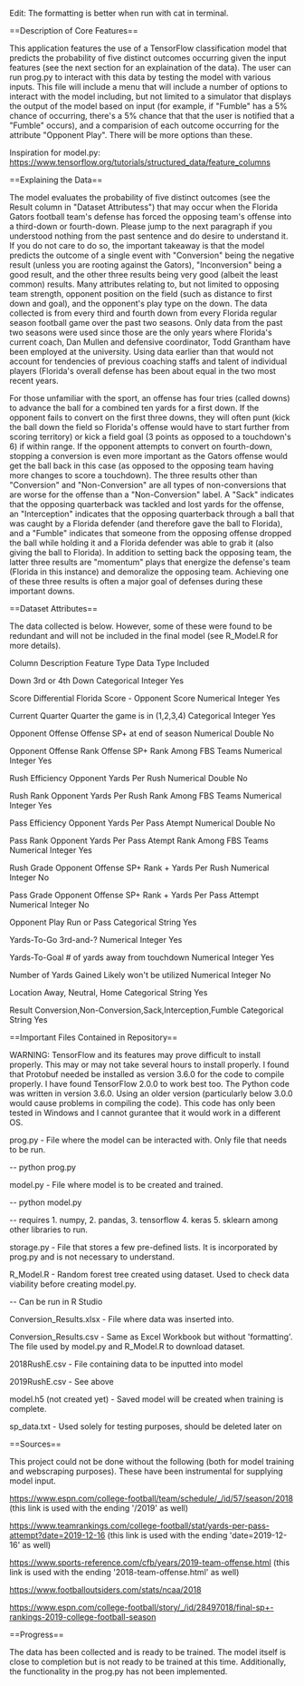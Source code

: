 Edit: The formatting is better when run with cat in terminal.

==Description of Core Features==

This application features the use of a TensorFlow classification model that predicts the probability of five distinct outcomes occurring given the input features (see the next section for an explaination of the data). The user can run prog.py to interact with this data by testing the model with various inputs. This file will include a menu that will include a number of options to interact with the model including, but not limited to a simulator that displays the output of the model based on input (for example, if "Fumble" has a 5% chance of occurring, there's a 5% chance that that the user is notified that a "Fumble" occurs), and a comparision of each outcome occurring for the attribute "Opponent Play". There will be more options than these. 

Inspiration for model.py: https://www.tensorflow.org/tutorials/structured_data/feature_columns

==Explaining the Data==

The model evaluates the probability of five distinct outcomes (see the Result column in "Dataset Attributess") that may occur when the Florida Gators football team's defense has forced the opposing team's offense into a third-down or fourth-down. 
Please jump to the next paragraph if you understood nothing from the past sentence and do desire to understand it. If you do not care to do so, the important takeaway is that the model predicts the outcome of a single event with "Conversion" being the negative result (unless you are rooting against the Gators), "Inconversion" being a good result, and the other three results being very good (albeit the least common) results.
Many attributes relating to, but not limited to opposing team strength, opponent position on the field (such as distance to first down and goal), and the opponent's play type on the down. The data collected is from every third and fourth down from every Florida regular season football game over the past two seasons. 
Only data from the past two seasons were used since those are the only years where Florida's current coach, Dan Mullen and defensive coordinator, Todd Grantham have been employed at the university. Using data earlier than that would not account for tendencies of previous coaching staffs and talent of individual players (Florida's overall defense has been about equal in the two most recent years. 

For those unfamiliar with the sport, an offense has four tries (called downs) to advance the ball for a combined ten yards for a first down. If the opponent fails to convert on the first three downs, they will often punt (kick the ball down the field so Florida's offense would have to start further from scoring territory) or kick a field goal (3 points as opposed to a touchdown's 6) if within range. If the opponent attempts to convert on fourth-down, stopping a conversion is even more important as the Gators offense would get the ball back in this case (as opposed to the opposing team having more changes to score a touchdown). The three results other than "Conversion" and "Non-Conversion" are all types of non-conversions that are worse for the offense than a "Non-Conversion" label. A "Sack" indicates that the opposing quarterback was tackled and lost yards for the offense, an "Interception" indicates that the opposing quarterback through a ball that was caught by a Florida defender (and therefore gave the ball to Florida), and a "Fumble" indicates that someone from the opposing offense dropped the ball while holding it and a Florida defender was able to grab it (also giving the ball to Florida). In addition to setting back the opposing team, the latter three results are "momentum" plays that energize the defense's team (Florida in this instance) and demoralize the opposing team. Achieving one of these three results is often a major goal of defenses during these important downs.

==Dataset Attributes==

The data collected is below. However, some of these were found to be redundant and will not be included in the final model (see R_Model.R for more details).

Column					Description						Feature Type	Data Type	Included

Down					3rd or 4th Down						Categorical	Integer		Yes

Score Differential			Florida Score - Opponent Score				Numerical	Integer		Yes

Current Quarter				Quarter the game is in (1,2,3,4)			Categorical	Integer		Yes

Opponent Offense 			Offense SP+ at end of season				Numerical	Double		No

Opponent Offense Rank			Offense SP+ Rank Among FBS Teams			Numerical	Integer		Yes

Rush Efficiency				Opponent Yards Per Rush					Numerical	Double		No

Rush Rank				Opponent Yards Per Rush Rank Among FBS Teams		Numerical	Integer		Yes

Pass Efficiency				Opponent Yards Per Pass Atempt				Numerical	Double		No

Pass Rank				Opponent Yards Per Pass Atempt Rank Among FBS Teams	Numerical	Integer		Yes

Rush Grade				Opponent Offense SP+ Rank + Yards Per Rush		Numerical	Integer		No

Pass Grade				Opponent Offense SP+ Rank + Yards Per Pass Attempt	Numerical	Integer		No

Opponent Play				Run or Pass						Categorical	String		Yes

Yards-To-Go				3rd-and-?						Numerical	Integer		Yes

Yards-To-Goal				# of yards away from touchdown				Numerical	Integer		Yes

Number of Yards Gained			Likely won't be utilized				Numerical	Integer		No

Location				Away, Neutral, Home					Categorical	String		Yes

Result					Conversion,Non-Conversion,Sack,Interception,Fumble	Categorical	String		Yes

==Important Files Contained in Repository==

WARNING: TensorFlow and its features may prove difficult to install properly. This may or may not take several hours to install properly. I found that Protobuf needed be installed as version 3.6.0 for the code to compile properly. I have found TensorFlow 2.0.0 to work best too. The Python code was written in version 3.6.0. Using an older version (particularly below 3.0.0 would cause problems in compiling the code). This code has only been tested in Windows and I cannot gurantee that it would work in a different OS. 

prog.py - File where the model can be interacted with. Only file that needs to be run.

-- python prog.py

model.py - File where model is to be created and trained.

-- python model.py

-- requires 1. numpy, 2. pandas, 3. tensorflow 4. keras 5. sklearn among other libraries to run.

storage.py - File that stores a few pre-defined lists. It is incorporated by prog.py and is not necessary to understand.

R_Model.R - Random forest tree created using dataset. Used to check data viability before creating model.py.

-- Can be run in R Studio

Conversion_Results.xlsx - File where data was inserted into.

Conversion_Results.csv - Same as Excel Workbook but without 'formatting'. The file used by model.py and R_Model.R to download dataset.

2018RushE.csv - File containing data to be inputted into model

2019RushE.csv - See above

model.h5 (not created yet) - Saved model will be created when training is complete.

sp_data.txt - Used solely for testing purposes, should be deleted later on


==Sources==

This project could not be done without the following (both for model training and webscraping purposes). These have been instrumental for supplying model input.

https://www.espn.com/college-football/team/schedule/_/id/57/season/2018 (this link is used with the ending '/2019' as well)

https://www.teamrankings.com/college-football/stat/yards-per-pass-attempt?date=2019-12-16 (this link is used with the ending 'date=2019-12-16' as well)

https://www.sports-reference.com/cfb/years/2019-team-offense.html (this link is used with the ending '2018-team-offense.html' as well)

https://www.footballoutsiders.com/stats/ncaa/2018

https://www.espn.com/college-football/story/_/id/28497018/final-sp+-rankings-2019-college-football-season

==Progress==

The data has been collected and is ready to be trained. The model itself is close to completion but is not ready to be trained at this time. Additionally, the functionality in the prog.py has not been implemented.
